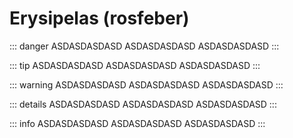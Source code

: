 # Erysipelas (rosfeber)

::: danger ASDASDASDASD
ASDASDASDASD
ASDASDASDASD
:::

::: tip ASDASDASDASD
ASDASDASDASD
ASDASDASDASD
:::


::: warning ASDASDASDASD
ASDASDASDASD
ASDASDASDASD
:::

::: details ASDASDASDASD
ASDASDASDASD
ASDASDASDASD
:::

::: info ASDASDASDASD
ASDASDASDASD
ASDASDASDASD
:::